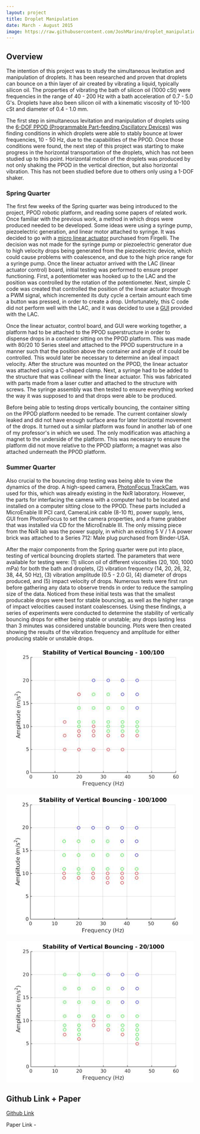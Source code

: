 ```yaml
---
layout: project
title: Droplet Manipulation
date: March - August 2015
image: https://raw.githubusercontent.com/JoshMarino/droplet_manipulation/master/period_2_bouncing.png
---
```


## Overview

The intention of this project was to study the simultaneous levitation and manipulation of droplets. It has been researched and proven that droplets can bounce on a thin layer of air created by vibrating a liquid, typically silicon oil. The properties of vibrating the bath of silicon oil (1000 cSt) were frequencies in the range of 40 - 200 Hz with a bath acceleration of 0.7 - 5.0 G's. Droplets have also been silicon oil with a kinematic viscosity of 10-100 cSt and diameter of 0.4 - 1.0 mm. 

The first step in simultaneous levitation and manipulation of droplets using the [6-DOF PPOD (Programmable Part-feeding Oscillatory Devices)](http://nxr.northwestern.edu/research/robotic-manipulation) was finding conditions in which droplets were able to stably bounce at lower frequencies, 10 - 50 Hz, due to the capabilities of the PPOD. Once those conditions were found, the next step of this project was starting to make progress in the horizontal transportation of the droplets, which has not been studied up to this point. Horizontal motion of the droplets was produced by not only shaking the PPOD in the vertical direction, but also horizontal vibration. This has not been studied before due to others only using a 1-DOF shaker.


### Spring Quarter

The first few weeks of the Spring quarter was being introduced to the project, PPOD robotic platform, and reading some papers of related work. Once familiar with the previous work, a method in which drops were produced needed to be developed. Some ideas were using a syringe pump, piezoelectric generation, and linear motor attached to syringe. It was decided to go with a [micro linear actuator](http://www.firgelli.com/pdf/L12_datasheet.pdf) purchased from Firgelli. The decision was not made for the syringe pump or piezoelectric generator due to high velocity drops being generated from the piezoelectric device, which could cause problems with coalescence, and due to the high price range for a syringe pump. Once the linear actuator arrived with the LAC (linear actuator control) board, initial testing was performed to ensure proper functioning. First, a potentiometer was hooked up to the LAC and the position was controlled by the rotation of the potentiometer. Next, simple C code was created that controlled the position of the linear actuator through a PWM signal, which incremented its duty cycle a certain amount each time a button was pressed, in order to create a drop. Unfortunately, this C code did not perform well with the LAC, and it was decided to use a [GUI](http://firgelli.com/Uploads/LAC%20Advanced%20Configuration.pdf) provided with the LAC.

Once the linear actuator, control board, and GUI were working together, a platform had to be attached to the PPOD superstructure in order to dispense drops in a container sitting on the PPOD platform. This was made with 80/20 10 Series steel and attached to the PPOD superstructure in a manner such that the position above the container and angle of it could be controlled. This would later be necessary to determine an ideal impact velocity. After the structure was mounted on the PPOD, the linear actuator was attached using a C-shaped clamp. Next, a syringe had to be added to the structure that was collinear with the linear actuator. This was fabricated with parts made from a laser cutter and attached to the structure with screws. The syringe assembly was then tested to ensure everything worked the way it was supposed to and that drops were able to be produced.

Before being able to testing drops vertically bouncing, the container sitting on the PPOD platform needed to be remade. The current container slowly leaked and did not have enough surface area for later horizontal movement of the drops. It turned out a similar platform was found in another lab of one of my professor's in which we used. The only modification was attaching a magnet to the underside of the platform. This was necessary to ensure the platform did not move relative to the PPOD platform; a magnet was also attached underneath the PPOD platform.

### Summer Quarter

Also crucial to the bouncing drop testing was being able to view the dynamics of the drop. A high-speed camera, [PhotonFocus TrackCam](http://www.stemmer-imaging.fi/media/uploads/docmanager/12782-Photonfocus_MV-D1024_Trackcam_Manual.pdf), was used for this, which was already existing in the NxR laboratory. However, the parts for interfacing the camera with a computer had to be located and installed on a computer sitting close to the PPOD. These parts included a MicroEnable III PCI card, CameraLink cable (8-10 ft), power supply, lens, GUI from PhotonFocus to set the camera properties, and a frame grabber that was installed via CD for the MicroEnable III. The only missing piece from the NxR lab was the power supply, in which an existing 5 V / 1 A power brick was attached to a Series 712: Male plug purchased from Binder-USA.

After the major components from the Spring quarter were put into place, testing of vertical bouncing droplets started. The parameters that were available for testing were: (1) silicon oil of different viscosities (20, 100, 1000 mPa) for both the bath and droplets, (2) vibration frequency (14, 20, 26, 32, 38, 44, 50 Hz), (3) vibration amplitude (0.5 - 2.0 G), (4) diameter of drops produced, and (5) impact velocity of drops. Numerous tests were first run before gathering any data to observe trends in order to reduce the sampling size of the data. Noticed from these initial tests was that the smallest producable drops were best for stable bouncing, as well as the higher range of impact velocities caused instant coalescenses. Using these findings, a series of experiments were conducted to determine the stability of vertically bouncing drops for either being stable or unstable; any drops lasting less than 3 minutes was considered unstable bouncing. Plots were then created showing the results of the vibration frequency and amplitude for either producing stable or unstable drops.

![Stability_100_100](https://raw.githubusercontent.com/JoshMarino/droplet_manipulation/master/Vertical%20Bouncing%20Stability%20Plots/Stability_100_100.jpg)

![Stability_100_1000](https://raw.githubusercontent.com/JoshMarino/droplet_manipulation/master/Vertical%20Bouncing%20Stability%20Plots/Stability_100_1000.jpg)

![Stability_20_1000](https://raw.githubusercontent.com/JoshMarino/droplet_manipulation/master/Vertical%20Bouncing%20Stability%20Plots/Stability_20_1000.jpg)


## Github Link + Paper
[Github Link](https://github.com/JoshMarino/droplet_manipulation)

Paper Link - 
